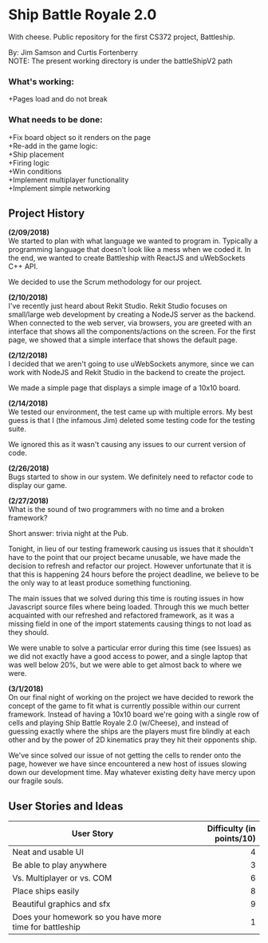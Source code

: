 # Ship Battle Royale 2.0
With cheese. Public repository for the first CS372 project, Battleship.

By: Jim Samson and Curtis Fortenberry  
NOTE: The present working directory is under the battleShipV2 path

### What's working:
  +Pages load and do not break  

### What needs to be done:
  +Fix board object so it renders on the page  
  +Re-add in the game logic:  
    +Ship placement  
    +Firing logic  
    +Win conditions  
  +Implement multiplayer functionality  
  +Implement simple networking  


## Project History

**(2/09/2018)**  
We started to plan with what language we wanted to program in. Typically a programming language that doesn't look like a mess when we coded it. In the end, we wanted to create Battleship with ReactJS and uWebSockets C++ API. 

We decided to use the Scrum methodology for our project. 

**(2/10/2018)**  
I've recently just heard about Rekit Studio. Rekit Studio focuses on small/large web development by creating a NodeJS server as the backend. When connected to the web server, via browsers, you are greeted with an interface that shows all the components/actions on the screen. For the first page, we showed that a simple interface that shows the default page.

**(2/12/2018)**  
I decided that we aren't going to use uWebSockets anymore, since we can work with NodeJS and Rekit Studio in the backend to create the project.

We made a simple page that displays a simple image of a 10x10 board.

**(2/14/2018)**  
We tested our environment, the test came up with multiple errors. My best guess is that I (the infamous Jim) deleted some testing code for the testing suite. 

We ignored this as it wasn't causing any issues to our current version of code. 

**(2/26/2018)**  
Bugs started to show in our system. We definitely need to refactor code to display our game. 

**(2/27/2018)**  
What is the sound of two programmers with no time and a broken framework?

Short answer: trivia night at the Pub.

Tonight, in lieu of our testing framework causing us issues that it shouldn't have to the point that our project became unusable, we have made the decision to refresh and refactor our project. However unfortunate that it is that this is happening 24 hours before the project deadline, we believe to be the only way to at least produce something functioning.

The main issues that we solved during this time is routing issues in how Javascript source files where being loaded. Through this we much better acquainted with our refreshed and refactored framework, as it was a missing field in one of the import statements causing things to not load as they should.

We were unable to solve a particular error during this time (see Issues) as we did not exactly have a good access to power, and a single laptop that was well below 20%, but we were able to get almost back to where we were.

**(3/1/2018)**  
On our final night of working on the project we have decided to rework the concept of the game to fit what is currently possible within our current framework. Instead of having a 10x10 board we're going with a single row of cells and playing Ship Battle Royale 2.0 (w/Cheese), and instead of guessing exactly where the ships are the players must fire blindly at each other and by the power of 2D kinematics pray they hit their opponents ship.

We've since solved our issue of not getting the cells to render onto the page, however we have since encountered a new host of issues slowing down our development time. May whatever existing deity have mercy upon our fragile souls.


## User Stories and Ideas
| User Story        | Difficulty (in points/10)  |
| ----------------- | -----:|
| Neat and usable UI | 4 |
| Be able to play anywhere | 3 |
| Vs. Multiplayer or vs. COM | 6 |
| Place ships easily | 8 |
| Beautiful graphics and sfx  | 9 |
| Does your homework so you have more time for battleship  | 1 |
